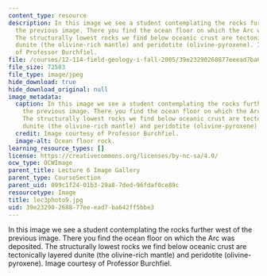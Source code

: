```yaml
---
content_type: resource
description: In this image we see a student contemplating the rocks further west of
  the previous image. There you find the ocean floor on which the Arc was deposited.
  The structurally lowest rocks we find below oceanic crust are tectonically layered
  dunite (the olivine-rich mantle) and peridotite (olivine-pyroxene). Image courtesy
  of Professor Burchfiel.
file: /courses/12-114-field-geology-i-fall-2005/39e23290268877eeead7ba642ff5bbe3_lec3photo9.jpg
file_size: 72503
file_type: image/jpeg
hide_download: true
hide_download_original: null
image_metadata:
  caption: In this image we see a student contemplating the rocks further west of
    the previous image. There you find the ocean floor on which the Arc was deposited.
    The structurally lowest rocks we find below oceanic crust are tectonically layered
    dunite (the olivine-rich mantle) and peridotite (olivine-pyroxene).
  credit: Image courtesy of Professor Burchfiel.
  image-alt: Ocean floor rock.
learning_resource_types: []
license: https://creativecommons.org/licenses/by-nc-sa/4.0/
ocw_type: OCWImage
parent_title: Lecture 6 Image Gallery
parent_type: CourseSection
parent_uid: 099c1f24-01b3-29a8-7ded-96fdaf0ce89c
resourcetype: Image
title: lec3photo9.jpg
uid: 39e23290-2688-77ee-ead7-ba642ff5bbe3
---
```

In this image we see a student contemplating the rocks further west of the previous image. There you find the ocean floor on which the Arc was deposited. The structurally lowest rocks we find below oceanic crust are tectonically layered dunite (the olivine-rich mantle) and peridotite (olivine-pyroxene). Image courtesy of Professor Burchfiel.